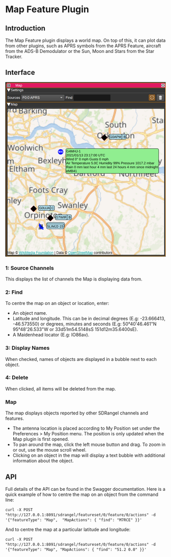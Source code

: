 ﻿<h1>Map Feature Plugin</h1>

<h2>Introduction</h2>

The Map Feature plugin displays a world map. On top of this, it can plot data from other plugins, such as APRS symbols from the APRS Feature, aircraft from the ADS-B Demodulator or the Sun, Moon and Stars from the Star Tracker.

<h2>Interface</h2>

![Map feature plugin GUI](../../../doc/img/Map_plugin.png)

<h3>1: Source Channels</h3>

This displays the list of channels the Map is displaying data from.

<h3>2: Find</h3>

To centre the map on an object or location, enter:

* An object name.
* Latitude and longitude. This can be in decimal degrees (E.g: -23.666413, -46.573550) or degrees, minutes and seconds (E.g: 50°40'46.461"N 95°48'26.533"W or 33d51m54.5148sS 151d12m35.6400sE).
* A Maidenhead locator (E.g: IO86av).

<h3>3: Display Names</h3>

When checked, names of objects are displayed in a bubble next to each object.

<h3>4: Delete</h3>

When clicked, all items will be deleted from the map.

<h3>Map</h3>

The map displays objects reported by other SDRangel channels and features.

* The antenna location is placed according to My Position set under the Preferences > My Position menu. The position is only updated when the Map plugin is first opened.
* To pan around the map, click the left mouse button and drag. To zoom in or out, use the mouse scroll wheel.
* Clicking on an object in the map will display a text bubble with additional information about the object.

<h2>API</h2>

Full details of the API can be found in the Swagger documentation. Here is a quick example of how to centre the map on an object from the command line:

    curl -X POST "http://127.0.0.1:8091/sdrangel/featureset/0/feature/0/actions" -d '{"featureType": "Map",  "MapActions": { "find": "M7RCE" }}'

And to centre the map at a particular latitude and longitude:

    curl -X POST "http://127.0.0.1:8091/sdrangel/featureset/0/feature/0/actions" -d '{"featureType": "Map", "MapActions": { "find": "51.2 0.0" }}'
